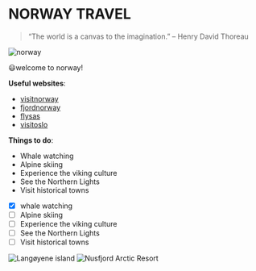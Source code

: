 # NORWAY TRAVEL

>“The world is a canvas to the imagination.” – Henry David Thoreau

![norway](https://images.pexels.com/photos/1940038/pexels-photo-1940038.jpeg?auto=compress&cs=tinysrgb&w=800)

😃welcome to norway!


**Useful websites**:

* [visitnorway](https://www.visitnorway.com/)
* [fjordnorway](https://www.fjordnorway.com/en)
* [flysas](https://www.flysas.com/)
* [visitoslo](https://www.visitoslo.com/)



**Things to do**:

* Whale watching
* Alpine skiing
* Experience the viking culture
* See the Northern Lights
* Visit historical towns
- [x] whale watching
- [ ] Alpine skiing
- [ ] Experience the viking culture
- [ ] See the Northern Lights
- [ ] Visit historical towns

![Langøyene island](https://assets.simpleviewcms.com/simpleview/image/fetch/c_fill,h_1080,w_1920/f_jpg/q_65/https://media.newmindmedia.com/TellUs/image/%3Ffile%3DDJI_0749_112534413.jpg&dh%3D533&dw%3D800&cropX%3D0&cropY%3D48&cropH%3D800&cropW%3D1200&t%3D4)
![Nusfjord Arctic Resort](https://assets.simpleviewcms.com/simpleview/image/fetch/c_fill,h_1080,w_1920/f_jpg/q_65/https://images.citybreakcdn.com/image.aspx%3FImageId%3D5914382)
















